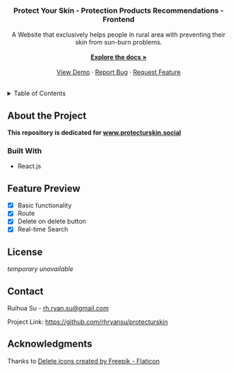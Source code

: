 <div align="center">

  <h3 align="center">Protect Your Skin - Protection Products Recommendations - Frontend</h3>

  <p align="center">
    A Website that exclusively helps people in rural area with preventing their skin from sun-burn problems.
    <br /><br />
    <a href="https://github.com/rhryansu/sunscreen-crud-frontend"><strong>Explore the docs »</strong></a>
    <br />
    <br />
    <a href="https://github.com/rhryansu/sunscreen-crud-frontend">View Demo</a>
    ·
    <a href="https://github.com/rhryansu/sunscreen-crud-frontend/issues">Report Bug</a>
    ·
    <a href="https://github.com/rhryansu/sunscreen-crud-frontend/issues">Request Feature</a>
  </p>
</div>
<br />

<!-- TABLE OF CONTENTS -->
<details>
  <summary>Table of Contents</summary>
  <ol>
    <li>
      <a href="#about-the-project">About The Project</a>
      <ul>
        <li><a href="#built-with">Built With</a></li>
      </ul>
    </li>
    <li><a href="#feature-preview">Feature Preview</a></li>
    <li><a href="#license">License</a></li>
    <li><a href="#contact">Contact</a></li>
    <li><a href="#acknowledgments">Acknowledgments</a></li>
  </ol>
</details>

## About the Project

**This repository is dedicated for www.protecturskin.social**

### Built With

* React.js

## Feature Preview 
- [x] Basic functionality 
- [x] Route
- [x] Delete on delete button
- [x] Real-time Search

## License

*temporary unavailable*



## Contact

Ruihua Su - rh.ryan.su@gmail.com

Project Link: https://github.com/rhryansu/protecturskin



## Acknowledgments

Thanks to <a href="https://www.flaticon.com/free-icons/delete" title="delete icons">Delete icons created by Freepik - Flaticon</a>